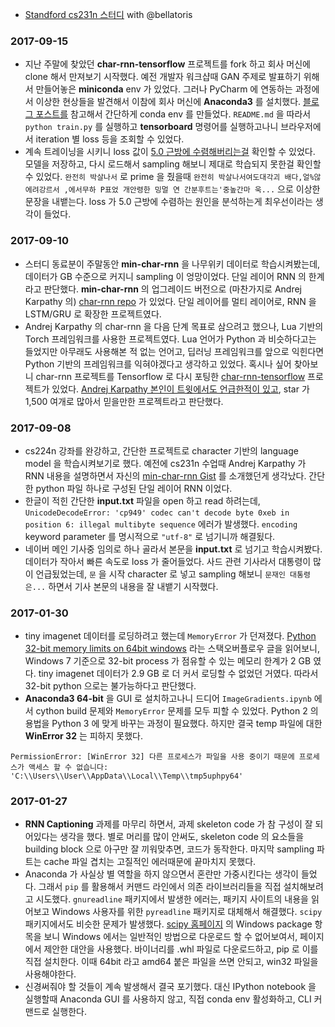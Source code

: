 * [Standford cs231n 스터디](https://github.com/Industrial-Functional-Agent/cs231n) with @bellatoris

### 2017-09-15

* 지난 주말에 찾았던 **char-rnn-tensorflow** 프로젝트를 fork 하고 회사 머신에 clone 해서 만져보기 시작했다. 예전 개발자 워크샵때 GAN 주제로 발표하기 위해서 만들어놓은 **miniconda** env 가 있었다. 그러나 PyCharm 에 연동하는 과정에서 이상한 현상들을 발견해서 이참에 회사 머신에 **Anaconda3** 를 설치했다. [블로그 포스트를](https://uoa-eresearch.github.io/eresearch-cookbook/recipe/2014/11/20/conda/) 참고해서 간단하게 conda env 를 만들었다. `README.md` 을 따라서 `python train.py` 를 실행하고 **tensorboard** 명령어를 실행하고나니 브라우저에서 iteration 별 loss 등을 조회할 수 있었다.
* 계속 트레이닝을 시키니 loss 값이 [5.0 근방에 수렴해버리는걸](https://drive.google.com/file/d/0B7ze1RzdjqEIYnRTWHE1VXEwNFE/view?usp=sharing) 확인할 수 있었다. 모델을 저장하고, 다시 로드해서 sampling 해보니 제대로 학습되지 못한걸 확인할 수 있었다. `완전히 박살나서` 로 prime 을 줬을때 `완전히 박살나서여도대각괴 배다,얼%않에려강르서 ,에서무하 P표었 개안령한 밍멀 연 간분후트는'중높간마 욱...` 으로 이상한 문장을 내뱉는다. loss 가 5.0 근방에 수렴하는 원인을 분석하는게 최우선이라는 생각이 들었다.

### 2017-09-10

* 스터디 동료분이 주말동안 **min-char-rnn** 을 나무위키 데이터로 학습시켜봤는데, 데이터가 GB 수준으로 커지니 sampling 이 엉망이었다. 단일 레이어 RNN 의 한계라고 판단했다. **min-char-rnn** 의 업그레이드 버전으로 (마찬가지로 Andrej Karpathy 의) [char-rnn repo](https://github.com/karpathy/char-rnn) 가 있었다. 단일 레이어를 멀티 레이어로, RNN 을 LSTM/GRU 로 확장한 프로젝트였다.
* Andrej Karpathy 의 char-rnn 을 다음 단계 목표로 삼으려고 했으나, Lua 기반의 Torch 프레임워크를 사용한 프로젝트였다. Lua 언어가 Python 과 비슷하다고는 들었지만 아무래도 사용해본 적 없는 언어고, 딥러닝 프레임워크를 앞으로 익힌다면 Python 기반의 프레임워크를 익혀야겠다고 생각하고 있었다. 혹시나 싶어 찾아보니 char-rnn 프로젝트를 Tensorflow 로 다시 포팅한 [char-rnn-tensorflow](https://github.com/sherjilozair/char-rnn-tensorflow) 프로젝트가 있었다. [Andrej Karpathy 본인이 트윗에서도 언급한적이 있고](https://twitter.com/karpathy/status/670669095197614082), star 가 1,500 여개로 많아서 믿을만한 프로젝트라고 판단했다.

### 2017-09-08

* cs224n 강좌를 완강하고, 간단한 프로젝트로 character 기반의 language model 을 학습시켜보기로 했다. 예전에 cs231n 수업때 Andrej Karpathy 가 RNN 내용을 설명하면서 자신의 [min-char-rnn Gist](https://gist.github.com/karpathy/d4dee566867f8291f086) 를 소개했던게 생각났다. 간단한 python 파일 하나로 구성된 단일 레이어 RNN 이었다.
* 한글이 적힌 간단한 **input.txt** 파일을 open 하고 read 하려는데, `UnicodeDecodeError: 'cp949' codec can't decode byte 0xeb in position 6: illegal multibyte sequence` 에러가 발생했다. `encoding` keyword parameter 를 명시적으로 `"utf-8"` 로 넘기니까 해결됬다.
* 네이버 메인 기사중 임의로 하나 골라서 본문을 **input.txt** 로 넘기고 학습시켜봤다. 데이터가 작아서 빠른 속도로 loss 가 줄어들었다. 사드 관련 기사라서 대통령이 많이 언급됬었는데, `문` 을 시작 character 로 넣고 sampling 해보니 `문재인 대통령은...` 하면서 기사 본문의 내용을 잘 내뱉기 시작했다.

### 2017-01-30

* tiny imagenet 데이터를 로딩하려고 했는데 `MemoryError` 가 던져졌다. [Python 32-bit memory limits on 64bit windows](http://stackoverflow.com/questions/18282867/python-32-bit-memory-limits-on-64bit-windows) 라는 스택오버플로우 글을 읽어보니, Windows 7 기준으로 32-bit process 가 점유할 수 있는 메모리 한계가 2 GB 였다. tiny imagenet 데이터가 2.9 GB 로 더 커서 로딩할 수 없었던 거였다. 따라서 32-bit python 으로는 불가능하다고 판단했다.
* **Anaconda3 64-bit** 을 GUI 로 설치하고나니 드디어 `ImageGradients.ipynb` 에서 cython build 문제와 `MemoryError` 문제를 모두 피할 수 있었다. Python 2 의 용법을 Python 3 에 맞게 바꾸는 과정이 필요했다. 하지만 결국 temp 파일에 대한 **WinError 32** 는 피하지 못했다.

```
PermissionError: [WinError 32] 다른 프로세스가 파일을 사용 중이기 때문에 프로세스가 액세스 할 수 없습니다: 'C:\\Users\\User\\AppData\\Local\\Temp\\tmp5uphpy64' 
```

### 2017-01-27

* **RNN Captioning** 과제를 마무리 하면서, 과제 skeleton code 가 참 구성이 잘 되어있다는 생각을 했다. 별로 머리를 많이 안써도, skeleton code 의 요소들을 building block 으로 아구만 잘 끼워맞추면, 코드가 동작한다. 마지막 sampling 파트는 cache 파일 겹치는 고질적인 에러때문에 끝마치지 못했다.
* Anaconda 가 사실상 별 역할을 하지 않으면서 혼란만 가중시킨다는 생각이 들었다. 그래서 `pip` 를 활용해서 커맨드 라인에서 의존 라이브러리들을 직접 설치해보려고 시도했다. `gnureadline` 패키지에서 발생한 에러는, 패키지 사이트의 내용을 읽어보고 Windows 사용자를 위한 `pyreadline` 패키지로 대체해서 해결했다. `scipy` 패키지에서도 비슷한 문제가 발생했다. [scipy 홈페이지](https://www.scipy.org/install.html#individual-packages) 의 Windows package 항목을 보니 Windows 에서는 일반적인 방법으로 다운로드 할 수 없어보여서, 페이지에서 제안한 대안을 사용했다. 바이너리를 .whl 파일로 다운로드하고, pip 로 이를 직접 설치한다. 이때 64bit 라고 amd64 붙은 파일을 쓰면 안되고, win32 파일을 사용해야한다.
* 신경써줘야 할 것들이 계속 발생해서 결국 포기했다. 대신 IPython notebook 을 실행할때 Anaconda GUI 를 사용하지 않고, 직접 conda env 활성화하고, CLI 커맨드로 실행한다.